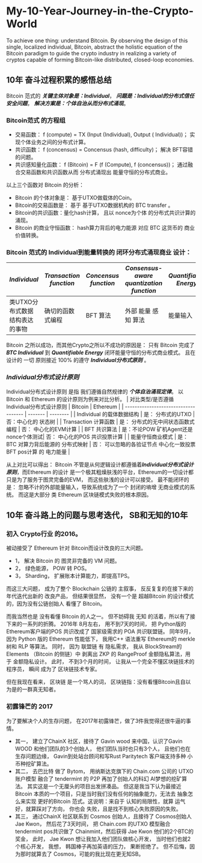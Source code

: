 # My-10-Year-Journey-in-the-Crypto-World
To achieve one thing: understand Bitcoin. By observing the design of this single, localized individual, Bitcoin, abstract the holistic equation of the Bitcoin paradigm to guide the crypto industry in realizing a variety of cryptos capable of forming Bitcoin-like distributed, closed-loop economies.

## 10年 奋斗过程积累的感悟总结
Bitcoin 范式的 ***关键主体对象是：Individual***， ***问题是：Individual的分布式信任安全问题***， ***解决方案是：个体自治从而分布式涌现***。


### Bitcoin范式 的方程组
-  交易函数： f (compute) = TX (Input (Individual), Output ( Individual))；  实现个体业务之间的分布式计算。
-  共识函数： f (concensus) = Concensus (hash, difficulty)； 解决 BFT容错的问题。
-  共识感知量化函数： f (Bitcoin) = F (f (Compute), f (concensus))；  通过融合交易函数和共识函数从而 分布式涌现出 能量守恒的分布式商业。

以上三个函数对 Bitcoin 的分析：
- Bitcoin 的个体对象是： 基于UTXO做载体的Coin。 
- Bitcoin的交易函数是： 基于 基于UTXO数据机构的 BTC transfer 。
- Bitcoin的共识函数：量化hash计算， 且以 nonce为个体 的分布式共识计算的 涌现。
- Bitcoin 的商业守恒函数： hash算力背后的电力能源 对应 BTC 这货币的 商业价值转换。

### Bitcoin 范式的 Individual到能量转换的 闭环分布式涌现商业 设计：
| ***Individual*** | ***Transaction function*** | ***Concensus function*** | ***Consensus-aware quantization function*** | ***Quantifiable Energy*** |
| ---------------- | -------------------------- | ------------------------ | ------------------------------------------- | --------------------------|
| 类UTXO分布式数据结构表达的事物 | 确切的函数式编程    | BFT 算法                  | 外部 能量 感知 算法                            | 能量输入 |

Bitcoin 之所以成功，而其他Crypto之所以不成功的原因是： 
只有 Bitcoin 完成了  ***BTC Individual*** 到 ***Quantifiable Energy*** 闭环能量守恒的分布式商业模式。
且在设计的 一切 原则接近 100% 的遵守 ***Individual分布式原则*** 。

### ***Individual分布式设计原则***
Individual分布式设计原则 是指 我们遵循自然规律的 ***个体自治涌现定律***。 
以 Bitcoin 和 Ethereum 的设计原则为例来对比分析。
| 对比类型/是否遵循Individual分布式设计原则 | Bitcoin | Ethereum |
| ------------------------------------ | ------- | -------- |
| Individual 的载体数据结构 | 是： 分布式的UTXO | 否：中心化的 状态树 |
| Transaction 计算函数 | 是： 分布式的无中间状态函数式编程 | 否： 中心化的EVM计算 |
| BFT 共识算法 | 是：不论POW 矿机Agent还是 nonce个体测试| 否： 中心化的POS 共识投票计算 |
| 能量守恒商业模式 | 是： BTC 对算力背后能源的 分布式映射 | 否： 可以忽略的各验证节点 中心化一致投票 BFT pos计算 的 电力能量 |

从上对比可以得出： Bitcoin 不管是从何逻辑设计都遵循着***Individual分布式设计原则***，而Ethereum 的设计 是一个极其粗燥肤浅的平台，Ethereum的一切设计都只是为了服务于图灵完备的EVM， 而这些肤浅的设计可以接受。
最不能闭环的是： 忽略不计的外部能量输入，导致系统成为了一个 封闭的墒增 无商业模式的系统。 而这是大部分 类 Ethereum 区块链模式失败的根本原因。

## 10年 奋斗路上的问题与思考迭代， SB和无知的10年
### 初入 Crypto行业 的2016。
被动接受了 Ethereum 针对 Bitcoin而设计改良的三大问题。
- 1， 解决 Bitcoin 的 图灵非完备的 VM 问题。
- 2， 绿色能源， POW 转 POS。
- 3， Sharding， 扩展账本计算能力，即提高TPS。

而这三大问题， 成为了整个 Blockchain 公链的 主叙事， 反反复复的在接下来的年代迭代出新的 改良产品， 但结果很显然， 没有一个是 超越Bitcoin 的设计模式的，因为没有公链创始人 看懂了 Bitcoin。

而我当然也是 没有看懂 Bitcoin 的人之一。
但不妨碍我 无知 的活着，所以有了接下来的一系列的折腾。 
2016年 8月左右， 用不到7天的时间， 把 Python版的 Ethereum客户端的POS 共识改成了 国家级需求的 POA 共识联盟链。 
同年9月， 因为 Python 版的 Ethereum 性能低下， 我用C++ 语法重写 Ethereum的 merkle 树和 RLP 等算法。 
同时， 因为 联盟链 有 隐私需求， 我从 BlockStream的 Elements （Bitcoin 的侧链）中 剥离出 ZKP 的 RangeProof 金额隐私算法，用于 金额隐私设计。 
此时， 不到3个月的时间， 让我从一个完全不懂区块链技术的程序员， 瞬间 成为了 区块链技术专家。 

但在我现在看来， 区块链 是一个骂人的词， 区块链指：没有看懂Bitcoin且自以为是的一群真无知者。

### 初露锋芒的 2017
为了要解决个人的生存问题， 在2017年初露锋芒，做了3件我觉得还很牛逼的事情。
- 其一， 建立了ChainX 社区，接待了 Gavin wood 来中国，认识了Gavin WOOD 和他们团队的3个创始人， 他们团队当时也只有3个人， 且他们也在生存问题边缘， Gavin到处站台顾问和写Rust Paritytech 客户端支持多种 小币种挖矿算法。
- 其二， 去巴比特 做了 Bytom， 用纳斯达克旗下的 Chain.com 公司的 UTXO 账户模型 融合了 tendermint 的 P2P 再加了创始人的科幻 AI梦想的挖矿算法。 其实这是一个无厘头的项目出发拼凑品。 但这是我当下认为最接近 Bitcoin 本质的一个项目，只是当时我们没有任何的抽象能力，无法去 抽象怎么来实现 更好的Bitcoin 范式。这说明：来自于 认知的局限性，就算 运气好，就算踩对了方向， 你也会 失败，且是找不到核心失败原因的失败。
- 其三， 通过ChainX 社区联系到 Cosmos 创始人，且接待了 Cosmos创始人 Jae Kwon， 然后花了3天时间， 把 Chain.com 的UTXO 模型融合 tendermint pos共识做了 Chainmint，然后获得 Jae Kwon 他们的2个BTC的奖金， 此时， Jae Kwon 想让我加入他们团队做核心开发， 当时他们也就2个核心开发， 我想， 韩国棒子再加英语的压力， 果断拒绝了。 但不后悔，因为那时就算去了 Cosmos，可能的我比现在更无知SB。


